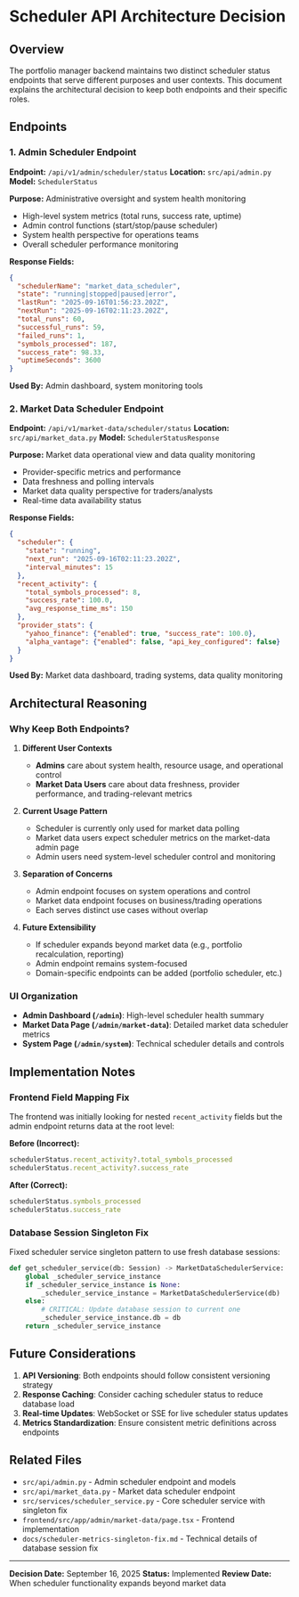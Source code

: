 # Scheduler API Architecture Decision

## Overview

The portfolio manager backend maintains two distinct scheduler status endpoints that serve different purposes and user contexts. This document explains the architectural decision to keep both endpoints and their specific roles.

## Endpoints

### 1. Admin Scheduler Endpoint
**Endpoint:** `/api/v1/admin/scheduler/status`
**Location:** `src/api/admin.py`
**Model:** `SchedulerStatus`

**Purpose:** Administrative oversight and system health monitoring
- High-level system metrics (total runs, success rate, uptime)
- Admin control functions (start/stop/pause scheduler)
- System health perspective for operations teams
- Overall scheduler performance monitoring

**Response Fields:**
```json
{
  "schedulerName": "market_data_scheduler",
  "state": "running|stopped|paused|error",
  "lastRun": "2025-09-16T01:56:23.202Z",
  "nextRun": "2025-09-16T02:11:23.202Z",
  "total_runs": 60,
  "successful_runs": 59,
  "failed_runs": 1,
  "symbols_processed": 187,
  "success_rate": 98.33,
  "uptimeSeconds": 3600
}
```

**Used By:** Admin dashboard, system monitoring tools

### 2. Market Data Scheduler Endpoint
**Endpoint:** `/api/v1/market-data/scheduler/status`
**Location:** `src/api/market_data.py`
**Model:** `SchedulerStatusResponse`

**Purpose:** Market data operational view and data quality monitoring
- Provider-specific metrics and performance
- Data freshness and polling intervals
- Market data quality perspective for traders/analysts
- Real-time data availability status

**Response Fields:**
```json
{
  "scheduler": {
    "state": "running",
    "next_run": "2025-09-16T02:11:23.202Z",
    "interval_minutes": 15
  },
  "recent_activity": {
    "total_symbols_processed": 8,
    "success_rate": 100.0,
    "avg_response_time_ms": 150
  },
  "provider_stats": {
    "yahoo_finance": {"enabled": true, "success_rate": 100.0},
    "alpha_vantage": {"enabled": false, "api_key_configured": false}
  }
}
```

**Used By:** Market data dashboard, trading systems, data quality monitoring

## Architectural Reasoning

### Why Keep Both Endpoints?

1. **Different User Contexts**
   - **Admins** care about system health, resource usage, and operational control
   - **Market Data Users** care about data freshness, provider performance, and trading-relevant metrics

2. **Current Usage Pattern**
   - Scheduler is currently only used for market data polling
   - Market data users expect scheduler metrics on the market-data admin page
   - Admin users need system-level scheduler control and monitoring

3. **Separation of Concerns**
   - Admin endpoint focuses on system operations and control
   - Market data endpoint focuses on business/trading operations
   - Each serves distinct use cases without overlap

4. **Future Extensibility**
   - If scheduler expands beyond market data (e.g., portfolio recalculation, reporting)
   - Admin endpoint remains system-focused
   - Domain-specific endpoints can be added (portfolio scheduler, etc.)

### UI Organization

- **Admin Dashboard (`/admin`)**: High-level scheduler health summary
- **Market Data Page (`/admin/market-data`)**: Detailed market data scheduler metrics
- **System Page (`/admin/system`)**: Technical scheduler details and controls

## Implementation Notes

### Frontend Field Mapping Fix
The frontend was initially looking for nested `recent_activity` fields but the admin endpoint returns data at the root level:

**Before (Incorrect):**
```typescript
schedulerStatus.recent_activity?.total_symbols_processed
schedulerStatus.recent_activity?.success_rate
```

**After (Correct):**
```typescript
schedulerStatus.symbols_processed
schedulerStatus.success_rate
```

### Database Session Singleton Fix
Fixed scheduler service singleton pattern to use fresh database sessions:
```python
def get_scheduler_service(db: Session) -> MarketDataSchedulerService:
    global _scheduler_service_instance
    if _scheduler_service_instance is None:
        _scheduler_service_instance = MarketDataSchedulerService(db)
    else:
        # CRITICAL: Update database session to current one
        _scheduler_service_instance.db = db
    return _scheduler_service_instance
```

## Future Considerations

1. **API Versioning**: Both endpoints should follow consistent versioning strategy
2. **Response Caching**: Consider caching scheduler status to reduce database load
3. **Real-time Updates**: WebSocket or SSE for live scheduler status updates
4. **Metrics Standardization**: Ensure consistent metric definitions across endpoints

## Related Files

- `src/api/admin.py` - Admin scheduler endpoint and models
- `src/api/market_data.py` - Market data scheduler endpoint
- `src/services/scheduler_service.py` - Core scheduler service with singleton fix
- `frontend/src/app/admin/market-data/page.tsx` - Frontend implementation
- `docs/scheduler-metrics-singleton-fix.md` - Technical details of database session fix

---

**Decision Date:** September 16, 2025
**Status:** Implemented
**Review Date:** When scheduler functionality expands beyond market data